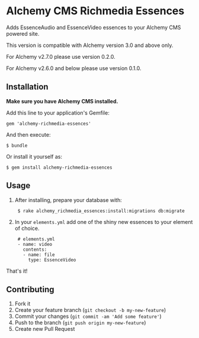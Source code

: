 # Alchemy CMS Richmedia Essences

Adds EssenceAudio and EssenceVideo essences to your Alchemy CMS powered site.

This version is compatible with Alchemy version 3.0 and above only.

For Alchemy v2.7.0 please use version 0.2.0.

For Alchemy v2.6.0 and below please use version 0.1.0.

## Installation

**Make sure you have Alchemy CMS installed.**

Add this line to your application's Gemfile:

    gem 'alchemy-richmedia-essences'

And then execute:

    $ bundle

Or install it yourself as:

    $ gem install alchemy-richmedia-essences

## Usage

1. After installing, prepare your database with:

        $ rake alchemy_richmedia_essences:install:migrations db:migrate

2. In your `elements.yml` add one of the shiny new essences to your element of choice.

        # elements.yml
        - name: video
          contents:
          - name: file
            type: EssenceVideo

That's it!

## Contributing

1. Fork it
2. Create your feature branch (`git checkout -b my-new-feature`)
3. Commit your changes (`git commit -am 'Add some feature'`)
4. Push to the branch (`git push origin my-new-feature`)
5. Create new Pull Request
